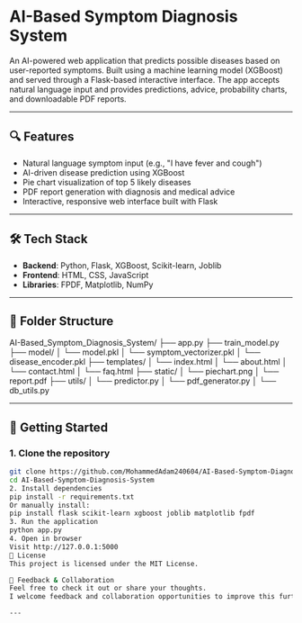 # AI-Based Symptom Diagnosis System

An AI-powered web application that predicts possible diseases based on user-reported symptoms. Built using a machine learning model (XGBoost) and served through a Flask-based interactive interface. The app accepts natural language input and provides predictions, advice, probability charts, and downloadable PDF reports.

---

## 🔍 Features

- Natural language symptom input (e.g., "I have fever and cough")
- AI-driven disease prediction using XGBoost
- Pie chart visualization of top 5 likely diseases
- PDF report generation with diagnosis and medical advice
- Interactive, responsive web interface built with Flask

---

## 🛠 Tech Stack

- **Backend**: Python, Flask, XGBoost, Scikit-learn, Joblib
- **Frontend**: HTML, CSS, JavaScript
- **Libraries**: FPDF, Matplotlib, NumPy

---

## 📁 Folder Structure

AI-Based_Symptom_Diagnosis_System/
├── app.py
├── train_model.py
├── model/
│ └── model.pkl
│ └── symptom_vectorizer.pkl
│ └── disease_encoder.pkl
├── templates/
│ └── index.html
│ └── about.html
│ └── contact.html
│ └── faq.html
├── static/
│ └── piechart.png
│ └── report.pdf
├── utils/
│ └── predictor.py
│ └── pdf_generator.py
│ └── db_utils.py

---

## 🚀 Getting Started

### 1. Clone the repository
```bash
git clone https://github.com/MohammedAdam240604/AI-Based-Symptom-Diagnosis-System.git
cd AI-Based-Symptom-Diagnosis-System
2. Install dependencies
pip install -r requirements.txt
Or manually install:
pip install flask scikit-learn xgboost joblib matplotlib fpdf
3. Run the application
python app.py
4. Open in browser
Visit http://127.0.0.1:5000
📄 License
This project is licensed under the MIT License.

🤝 Feedback & Collaboration
Feel free to check it out or share your thoughts.
I welcome feedback and collaboration opportunities to improve this further.

---

